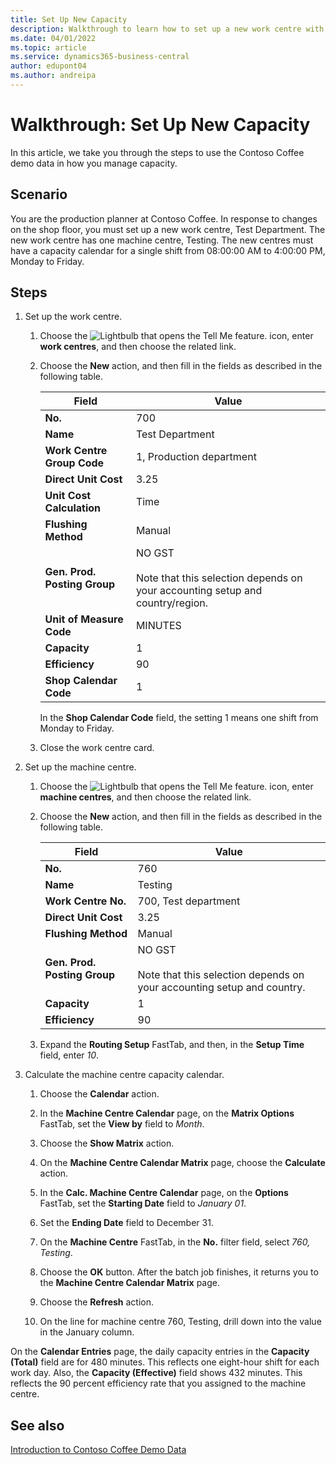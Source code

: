 ```yaml
---
title: Set Up New Capacity
description: Walkthrough to learn how to set up a new work centre with a capacity calendar for a single shift in Business Central.
ms.date: 04/01/2022
ms.topic: article
ms.service: dynamics365-business-central
author: edupont04
ms.author: andreipa
---
```


# <a name="walkthrough-set-up-new-capacity"></a>Walkthrough: Set Up New Capacity

In this article, we take you through the steps to use the Contoso Coffee demo data in how you manage capacity.  

## <a name="scenario"></a>Scenario

You are the production planner at Contoso Coffee. In response to changes on the shop floor, you must set up a new work centre, Test Department. The new work centre has one machine centre, Testing. The new centres must have a capacity calendar for a single shift from 08:00:00 AM to 4:00:00 PM, Monday to Friday.  

## <a name="steps"></a>Steps

1. Set up the work centre.

    1. Choose the ![Lightbulb that opens the Tell Me feature.](../../media/ui-search/search_small.png "Tell me what you want to do") icon, enter **work centres**, and then choose the related link.  

    2. Choose the **New** action, and then fill in the fields as described in the following table.  

        |Field  |Value  |
        |---------|---------|
        |**No.** |700|
        |**Name** |Test Department|
        |**Work Centre Group Code** |1, Production department|
        |**Direct Unit Cost**|3.25|
        |**Unit Cost Calculation**|Time|
        |**Flushing Method**|Manual|
        |**Gen. Prod. Posting Group**|NO GST</br></br>Note that this selection depends on your accounting setup and country/region.|
        |**Unit of Measure Code** |MINUTES|
        |**Capacity** |1|
        |**Efficiency** |90|
        |**Shop Calendar Code** |1|

        In the **Shop Calendar Code** field, the setting 1 means one shift from Monday to Friday.

    3. Close the work centre card.

2. Set up the machine centre.

    1. Choose the ![Lightbulb that opens the Tell Me feature.](../../media/ui-search/search_small.png "Tell me what you want to do") icon, enter **machine centres**, and then choose the related link.  

    2. Choose the **New** action, and then fill in the fields as described in the following table.  

        |Field  |Value  |
        |---------|---------|
        |**No.** |760|
        |**Name** |Testing|
        |**Work Centre No.** |700, Test department|
        |**Direct Unit Cost**|3.25|
        |**Flushing Method**|Manual|
        |**Gen. Prod. Posting Group**|NO GST</br></br>Note that this selection depends on your accounting setup and country.|
        |**Capacity** |1|
        |**Efficiency** |90|
    3. Expand the **Routing Setup** FastTab, and then, in the **Setup Time** field, enter *10*.  

3. Calculate the machine centre capacity calendar.  

    1. Choose the **Calendar** action.  

    2. In the **Machine Centre Calendar** page, on the **Matrix Options** FastTab, set the **View by** field to *Month*.  

    3. Choose the **Show Matrix** action.  

    4. On the **Machine Centre Calendar Matrix** page, choose the **Calculate** action.  

    5. In the **Calc. Machine Centre Calendar** page, on the **Options** FastTab, set the **Starting Date** field to *January 01*.  

    6. Set the **Ending Date** field to December 31.  

    7. On the **Machine Centre** FastTab, in the **No.** filter field, select *760, Testing*.  

    8. Choose the **OK** button. After the batch job finishes, it returns you to the **Machine Centre Calendar Matrix** page.  

    9. Choose the **Refresh** action.  

    10. On the line for machine centre 760, Testing, drill down into the value in the January column.  

On the **Calendar Entries** page, the daily capacity entries in the **Capacity (Total)** field are for 480 minutes. This reflects one eight-hour shift for each work day. Also, the **Capacity (Effective)** field shows 432 minutes. This reflects the 90 percent efficiency rate that you assigned to the machine centre.  

## <a name="see-also"></a>See also

[Introduction to Contoso Coffee Demo Data](../contoso-coffee-intro.md)  
